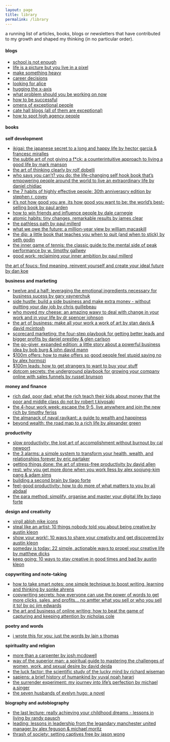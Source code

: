 ```yaml
---
layout: page
title: library
permalink: /library
---
```

a running list of articles, books, blogs or newsletters that have contributed to my growth and shaped my thinking (in no particular order).

#### blogs

- [school is not enough](https://www.palladiummag.com/2023/06/06/school-is-not-enough)
- [life is a picture but you live in a pixel](https://waitbutwhy.com/2013/11/life-is-picture-but-you-live-in-pixel.html)
- [make something heavy](https://www.workingtheorys.com/p/make-something-heavy#footnote-2-158538641)
- [career decisions](https://blog.eladgil.com/p/career-decisions) 
- [looking for alice](https://www.henrikkarlsson.xyz/p/looking-for-alice) 
- [hugging the x-axis](https://perell.com/essay/hugging-the-x-axis/)
- [what problem should you be working on now](https://www.henrikkarlsson.xyz/p/problem-selection)
- [how to be successful](https://blog.samaltman.com/how-to-be-successful) 
- [omens of exceptional people](https://guzey.com/talent/) 
- [cate hall blogs (all of them are exceptional)](https://usefulfictions.substack.com/) 
- [how to spot high agency people](https://x.com/george__mack/status/1815461836760002962?s=46) 


#### books

**self development**

- [ikigai: the japanese secret to a long and happy life by hector garcia & francesc miralles](https://www.amazon.sg/dp/B08XLLDZ39?ref_=mr_referred_us_sg_sg)
- [the subtle art of not giving a f*ck: a counterintuitive approach to living a good life by mark manson](https://www.amazon.sg/Subtle-Art-Not-Giving-a-F-Book/dp/0062457713)
- [the art of thinking clearly by rolf dobelli](https://www.amazon.sg/Art-Thinking-Clearly-Rolf-Dobelli/dp/0062219693)
- [who says you can’t? you do: the life-changing self hook book that’s empowering people around the world to live an extraordinary life by daniel chidiac](https://www.amazon.sg/Who-Says-Cant-life-changing-extraordinary/dp/1473684242/ref=sr_1_1?adgrpid=104821851963&dib=eyJ2IjoiMSJ9.uhfTu8LqtolvFCFk4LexrNuuJfAtz6vDcP-gHqCB0God4tLKKv8sF6jjPsvVYbYZziG_-OhZIiV4vzD6uQTZpjGJoER3dNC64dBTrT0AitEhedEE-cznXd-xkfSA3i8EGxoP7orvpXxeU51h1wIYKdi2ZqiVn-9ZpHGioY7KBdK2L7Gnu2PJlOsHS6L6KjOpX8iGF98M_ZosU4rYBV2MGBPb-EN6jvRkUJXVH4KydoxwNiuBoVHOtQwwL2PXJ7fDv8pIjdRMqdWCGLNF1IT1JHIp8hKdpazqN_leZW9hpng.ulUUJs1HH194hPCcHd9Fmdvqn3sq_O6DwXK0ankFGB4&dib_tag=se&hvadid=588933912652&hvdev=c&hvlocphy=9062549&hvnetw=g&hvqmt=e&hvrand=2441489901458118131&hvtargid=kwd-417051616687&hydadcr=11027_349124&keywords=who+says+you+can+t+you+do&mcid=c2c61e7866fe3b5080540281cf1a577e&qid=1754804775&sr=8-1)
- [the 7 habits of highly effective people: 30th anniverasry edition by stephen r. covey](https://www.amazon.sg/Habits-Highly-Effective-People-Anniversary/dp/1982137274/ref=sr_1_1?adgrpid=101148044372&dib=eyJ2IjoiMSJ9.SqwOwJ5zN4dTSawslkpGLxFp-WQ9a0qbMmH03Oo1BVwPbVArQdAcDF5_7nxaeD5s8M40VcUR29To016otCUaQGSdL1osyllDverNVV45V2dtQKIJrScXvMjGIf64Ms_5OIP-_0jaEugDfJQGS3W3ppVV1PO3mJSJXzsxlZaapx8BZdNjii5cBcFlIo9VQi1B4SGHmHToEJgLnqdHQgB2T5W49CRoKl03kZ3bDrpXZi5dONOPGHT4ufPZJGTObNnszkQJs6VOUhpe1G5ApbVaxtLyuiuYrvyUL1EPq3S5B_s.7Lx5uvrqYnSCarPXfHkOHGw16Vrr8kT412GIY0FcWQw&dib_tag=se&hvadid=584016201523&hvdev=c&hvlocphy=9062549&hvnetw=g&hvqmt=e&hvrand=12427726116949936480&hvtargid=kwd-48202088&hydadcr=12859_329128&keywords=7+habits+of+highly+effective+people&mcid=377bf43d2f2434a1942d1cb48e09500d&qid=1754805313&sr=8-1)
- [it’s not how good you are, its how good you want to be: the world’s best-selling book by paul arden](https://www.amazon.sg/Its-Not-How-Good-Want/dp/0714843377)
- [how to win friends and influence people by dale carnegie](https://www.amazon.sg/HOW-WIN-FRIENDS-INFLUENCE-PEOPLE/dp/8195437559/ref=sr_1_1_sspa?adgrpid=118097026236&dib=eyJ2IjoiMSJ9.eQwXMid1BZNxBFLOOWcp5RImOZWruDm4zwK_9WeVK_puoHVeBq7kQ8pfxJwzYuWOw9Op1tragOXGjxbNDvifGzlLPHk1CpNAYrocHqPk5hcUPa5NYkvTFNTG0volrY1GWVXg630CAP_k-OZpbfUTl4T3JhsmQXM1reb5dmXK1W70YmGUTtr1v9NVZP9Vvye2XCi9pqVpCEDC7CNXqPckOuVe6M6nGEanfjpcCaGq3aeZO8UB4Zy6oR-62sBemjysEJ0UeUtcEyxqxm8JeD91lJ7KYkthwQVG1wPdZzhb4RM.mvOGzU0GTQM1PNoC-TW7i9r6W7CyABJNxtD27XbcONU&dib_tag=se&hvadid=584723705907&hvdev=c&hvlocphy=9062549&hvnetw=g&hvqmt=e&hvrand=13673741453487243919&hvtargid=kwd-58764286&hydadcr=18583_335136&keywords=how+to+win+friends+and+influence+people&mcid=8406cfb5a5bc36b4aec57dd89a689a3f&qid=1754805084&sr=8-1-spons&sp_csd=d2lkZ2V0TmFtZT1zcF9hdGY&psc=1)
- [atomic habits: tiny changes, remarkable results by james clear](https://www.amazon.sg/Atomic-Habits-Changes-Remarkable-Results/dp/1847941834/ref=sr_1_1?adgrpid=95729136957&dib=eyJ2IjoiMSJ9.yvc_9yf_fYhl6GPOnnmZzQ-Rwg1vr5lCnbJ4uuZVXj8w6hM93e0NJmGeeAZH48eZ7VbyFe014o0CzNNfIM-wp1tJovnMxIzbkfz1GR3gkrZsKx4pfTluLf876cTe_uvwkgQj6_jlVQox0dhL13atbE_FH655utZ2OO7OjNiEmldJFFBnE-8LY-qMJjv3dImfzxNW_Sv-0ZfRToSQIE3aHxpk-iery0XZuICFUvjkc6qCfPVBN2HbT648FZ24gkWcdNBexqg2Q5tjZ3jnW8ihSKBmI9dONW6zapuiGqgXDa8.SlYgENWR-zLLSPXNCbPMIatGj30DfvtXMzfJ2FjOhJ8&dib_tag=se&hvadid=584778591277&hvdev=c&hvlocphy=9062549&hvnetw=g&hvqmt=e&hvrand=10845110475208475185&hvtargid=kwd-484824757107&hydadcr=18735_335126&keywords=atomic+habits&mcid=703cff0668243e7aa0edb143d1d5dc87&qid=1754805134&sr=8-1)
- [the pathless path by paul millerd](https://www.amazon.sg/Pathless-Path-Paul-Millerd/dp/B09QF6Q421/ref=sr_1_1?adgrpid=92611958821&dib=eyJ2IjoiMSJ9.xDWRcdTJl_tSDKRXq6nuAblZgLKW5jGYfkvIe7f2T6svMgrsxGfxMyvCLBxl0EDSrMHR8Y_OiUuvwYGYzoKYw6AJ3GfotJZBJzCaTRQyZD8RiMRkkI4g2FqgokE7lZlhsEflGMn-C6_7fiSPzz72CJ7liMtQNWksrfBGJ3LqHqQvvY7kbOSyqxW5agbQLQhc-HyvAUNraePUJoG0s_m5DcnalGAGEt_LtKKzQ3oj_LymqeD_9HqPO-mF1w-Jo9gGxDagTSiPvj8lGFBfv297qQ19MCuaxzGWn6YLrG8Ysa0.u0dsHKarFUZ8ozTjFgFR8M4mZdEl3e7FZOAl1sANnhk&dib_tag=se&hvadid=584017545355&hvdev=c&hvlocphy=9062549&hvnetw=g&hvqmt=e&hvrand=197518225655984503&hvtargid=kwd-315137461893&hydadcr=6654_329489&keywords=the+pathless+path&mcid=6392aa2f8c593229a9dd2010d239f094&qid=1754806577&sr=8-1)
- [what we owe the future: a million-year view by william macaskill](https://www.amazon.sg/WHAT-WE-OWE-FUTURE-Million-Year/dp/086154482X/ref=sr_1_1?adgrpid=103293687080&dib=eyJ2IjoiMSJ9.oLOUz5uk2isGQHvOtoj5v0bUKZtuLqskYO9wHK17-4HnnR02LCTLAajP7ftOg0nq6B4T2gYaKAlPnzWIVs7KSQ.VdJRk3K10J_Ic37vxFomfbKyJs4yEy290OtipDOfNyM&dib_tag=se&hvadid=588850796823&hvdev=c&hvlocphy=9062549&hvnetw=g&hvqmt=e&hvrand=1953278558201355809&hvtargid=kwd-1516464942887&hydadcr=2555_348051&keywords=what+we+owe+the+future&mcid=d7591293de7038d0bf159421c74a2eda&qid=1754806803&sr=8-1)
- [the dip: a little book that teaches you when to quit (and when to stick) by seth godin](https://www.amazon.sg/Dip-Little-Book-Teaches-Stick/dp/1591841666/ref=sr_1_1?adgrpid=95463370053&dib=eyJ2IjoiMSJ9.ZeoDd5GCC87NSoVf6M67M6xsXaECEkpwLUwr-T2hty3hcUtqjhfe7e870YdQrORkdm0_Ttw03ymjLt_wKIhXYlZWpaX64jIjUYDB5eUdrFjWH2IE9AXmSl4JaVQ-3wWAO3BpMRKhxOjqUzxCa0cX0Kuy8V94A9ilwzbc6iihEtk.bNDDahc1j1fxS4t_7G7GbQCJi636rLYeIXs0pkEZyz8&dib_tag=se&hvadid=584723705901&hvdev=c&hvlocphy=9062549&hvnetw=g&hvqmt=e&hvrand=3896824341775019746&hvtargid=kwd-302167887995&hydadcr=18520_335080&keywords=seth+godin+the+dip&mcid=78c8339af06e3a5c950fd9a757e25a52&qid=1754807082&sr=8-1)
- [the inner game of tennis: the classic guide to the mental side of peak performance by w. timothy gallwey](https://www.amazon.sg/Inner-Game-Tennis-Classic-Performance/dp/0679778314/ref=sr_1_1?adgrpid=101434240011&dib=eyJ2IjoiMSJ9.sJaEWqzI_IKnq7kVh1_Rud7YI_b4CESLecoIpyChaaO3Q2tUINiq82wgDtYzCG_YjK1OxcbYnMsZA_WJwqluJ8hr3QtJ4YalbtMKns6tuI7dcghBqP4z4rbkcBcEjg_-_jOfb15Km6EGUP4VJlCSKzHh8CQAHL-w9CWq6JkDD_LxtizizCuiRBFv_uXo_4qrRpPWJKxUusqQcDTWbRTMntaaPyd8YrrESBsVJtpEZsaMv8eXLKZke4agEL5ZRESwrjLvHCvc0xtuZiML8Qo7DZiWEnb7V-ZHABLtE9Vqaqs.x02ZURcgKzq6ccvR8txoZmytmLzON6GW18V-LnZNUXk&dib_tag=se&hvadid=588970678775&hvdev=c&hvlocphy=9062549&hvnetw=g&hvqmt=e&hvrand=5371159539768118254&hvtargid=kwd-299995254458&hydadcr=16637_348184&keywords=inner+game+of+tennis&mcid=61cf4bfedd083a6896172492143a102a&qid=1754807129&sr=8-1)
- [good work: reclaiming your inner ambition by paul millerd](https://www.amazon.com/Good-Work-Reclaiming-Inner-Ambition-ebook/dp/B0D4H86X1D)

[the art of foucs: find meaning, reinvent yourself and create your ideal future by dan koe](https://www.amazon.sg/Art-Focus-Meaning-Reinvent-Yourself/dp/1936961156/ref=sr_1_1?adgrpid=99416419641&dib=eyJ2IjoiMSJ9.YtzPmXPWNAUvtBKvXrXhyuQk4e1M1M0ek5py4KT16GDZ5ffgiulo8oAsbcszQFt0sYVPH57WGf6C6pM58JltiLUaC3_i37ivlU5feOyz6S6ow4Siz27itEx_k062aJ4S3qEFtAqruFwlzPfa7ugjberfsgvj8iG7BotwiA1xt_Q.B_tl2b4C5Wb94a4UX4rLXzoUbw4p2oghHb_CPWUmjfY&dib_tag=se&hvadid=584075753921&hvdev=c&hvlocphy=9062549&hvnetw=g&hvqmt=e&hvrand=17272017685555422555&hvtargid=kwd-2272746790213&hydadcr=6687_329476&keywords=the+art+of+focus+book+dan+koe&mcid=07e6c51f238d3a7982be894e86275485&qid=1754807575&sr=8-1)

**business and marketing**

- [twelve and a half: leveraging the emotional ingredients necessary for business sucess by gary vaynerchuk](https://www.amazon.sg/Twelve-Half-Leveraging-Emotional-Ingredients/dp/0062674684/ref=sr_1_1?adgrpid=95827343516&dib=eyJ2IjoiMSJ9.9D5DJgAfM7WA_yNAIzut-6ZGqSTzag7v9bQ9WxgccmqKi3h5BV6dbQlQ9vFVvcQsWkO0eTFbwAYHhoqmzgsINpTC5MUyTKP68YQUfcnhLBngxnXnjKTfya7pmpwLK_hmQBmRQbeG25HAO5xYawSSlgB8KxVHu3LZR8TK7qHH-l6ruURnz-NGKo2ouisuIEMyfehtmjcAYSoTtEnHG-V4KJS0xde9h8e2yo0CO1qUYrlzCJfv0yXH0vH6gb-W6orf_zgPSdY6J62Z9P709yfdzXZQJMbp8Ol7dK5dDMhOXT4.x2AzEaxDuT2rNiOkDP1GiDtPZKIY098uWH5RyHXDtgg&dib_tag=se&hvadid=584017545118&hvdev=c&hvlocphy=9062549&hvnetw=g&hvqmt=e&hvrand=11183560282946239577&hvtargid=kwd-1411736864563&hydadcr=5125_329531&keywords=twelve+and+a+half+book&mcid=57d7cb9c658132f0a8df0a26e27d3610&qid=1754804541&sr=8-1)
- [side hustle: build a side business and make extra money - without quitting your day job by chris guillebeau](https://www.amazon.sg/Side-Hustle-Business-Without-Quitting/dp/150985908X/ref=sr_1_1?adgrpid=112374073565&dib=eyJ2IjoiMSJ9.Vqf9wrCi90Vb1YIdBaSG9423dPni6a79rytoK4eX3wfosg73CCpXvNPi_xSrTeGe3adQeL0k1OR-MTTZ8JHG5TeguHF8QHVTjwnkascSaGLBx7KPWaOym5mSv9RsNnyc3wAPpLaVJkQaoBBKZxaCOcxdIW5bPgmWu4CLNaNKPRwwQYEPuY38LgJ4vq18tQQXNA-VBPrGO89A-FkGPD1udwBnHcir46RvbfrWCn5vEdxGu1CWXku2_cmDF4gZRBp-dLuatnMLcGC_ayKvJtoQyl5TAc_gvWZ9YV8iRpydkf0.EO9jTDtMF-mmFBuQwOfOe7Kk3RhUtu_iCVE7qpkpRQI&dib_tag=se&hvadid=584777148955&hvdev=c&hvlocphy=9062549&hvnetw=g&hvqmt=e&hvrand=2962733593426813741&hvtargid=kwd-362918782518&hydadcr=19618_335378&keywords=side+hustle+book&mcid=e5181fdafa5f3e43b29e8bd3051553b2&qid=1754804954&sr=8-1)
- [who moved my cheese: an amazing wawy to deal with change in your work and in your life by dr spencer johnson](https://www.amazon.sg/Who-Moved-My-Cheese-Amazing/dp/0091816971/ref=sr_1_1?adgrpid=98453817729&dib=eyJ2IjoiMSJ9.jjafLC7-JBuLH_tQjVxCSNWAlBtUg_deCIOKa78_0TgztrAA8rVUbEWp8RT7krxQmrHaEzwX5XXrHX6N9BBUpyJtMWljBE3_dJF5j_XzX6IKhf-p4ZUjEkKZJMUc4CdE94n7y8Y_8n9ewS7PtaaycvqvYKXbniXTKz_4sXQ0v_FpNsw4z2KjDw2boXHLKdjkzorK9NwPOiYJ8pg4L08LpyWjBG8LDQPIgwCIoES5a9-k9IXQoD9QYwxLMCZzV0wuDVnPGFaqEk_tnZonauBWWcBz3R5yqEIExQTXMUce7m8.vJN-jS09aVacLIIuBzMmtpvYyzl17xmqqMNNrxWyfZI&dib_tag=se&hvadid=583956419019&hvdev=c&hvlocphy=9062549&hvnetw=g&hvqmt=e&hvrand=2931720298392248078&hvtargid=kwd-27606276&hydadcr=12801_329046&keywords=who+moved+my+cheese&mcid=9440a789d2e83b43982d625a0efe3e6a&qid=1754805103&sr=8-1)
- [the art of business: make all your work a work of art by stan davis & david mcintosh](https://www.amazon.sg/Art-Business-Make-Your-Work/dp/1576753026)
- [scorecard marketing: the four-step playbook for getting better leads and bigger profits by daniel prestley & glen carlson](https://www.amazon.sg/Scorecard-Marketing-four-step-playbook-getting/dp/1781337195)
- [the go-giver, expanded edition: a little story about a powerful business idea by bob burg & john david mann](https://www.amazon.sg/Go-Giver-Expanded-Little-Powerful-Business/dp/1591848288/ref=sr_1_1?adgrpid=90980377330&dib=eyJ2IjoiMSJ9.D3VuSvG73Xh9140Nx-u_VLBYEBuzpac2hco7jSrORf9-H0MBf23cUra0uJgH-V4YKMkDy3E2ykwoO1fG8_PmIodYlhoy916WJ_ghIQIo2EE-jCQHX6v6hcAnaJcBEUcKDYOPghIGsxJdntRJV0w45ZI19EB9sX5pxamUEEln51hMaMibr7uACD_1Cjp_inYjfGj19yXloQeIXDAupjipRqWFAHdYC9EfPaptpfWH2I45hmKdbYOOtU8GWB0SJHhNKhQAw_ffprdty99MU62wL6yfaeAYa1jJM0ZvsYRbfdU.CZgh6B08ezHoVlEGRhXnF9mztw9EDfLYCBb_6B_varA&dib_tag=se&hvadid=584778592732&hvdev=c&hvlocphy=9062549&hvnetw=g&hvqmt=e&hvrand=13268862208378033974&hvtargid=kwd-26616893014&hydadcr=27280_333503&keywords=the+go+giver+book&mcid=36fe121921673260a06572cbae43411b&qid=1754806834&sr=8-1)
- [$100m offers: how to make offers so good people feel stupid saying no by alex hormozi](https://www.amazon.sg/100M-Offers-People-Stupid-Saying/dp/173747574X/ref=sr_1_1?adgrpid=98683824631&dib=eyJ2IjoiMSJ9.WferudpATTv2sOO4MGczmu2GY_DAkCEQiplYvoja-Gu0GHB1BpWF4qm4JHx0XlRxtlBmKQ7sS9r5ZE9kyU7JKukbXWcuJI4C0tYeOnfrMash4We18nJSv9j_8c9C5HQiABZxOGdgHRsWYCleKs5wjCuyto8T3Dp2X6QtQGQn__PMNSxE_tKMNfoiexGFbNyZTtg22HIyFYrqNjQsiw-4dPj7174ISaUUgxgccDEus__L5VgZzPpcPVSy6a5xZakfttKfhwJdo0uPXZXOsRFCLkfNDtypwHQHq-IVx-8f9ek._RPDP-a_25PGB3tcTndD4SdNmGJeiMXkvXl2TI_wV9Y&dib_tag=se&hvadid=584776469488&hvdev=c&hvlocphy=9062549&hvnetw=g&hvqmt=e&hvrand=4219769407322210113&hvtargid=kwd-818633359104&hydadcr=18952_333789&keywords=100+offers&mcid=0ccb1bc34b4f3c758c061f65abd764a2&qid=1754806939&sr=8-1)
- [$100m leads: how to get strangers to want to buy your stuff](https://www.amazon.sg/100M-Leads-Strangers-Want-Stuff/dp/1737475774/ref=sr_1_1?adgrpid=153984167224&dib=eyJ2IjoiMSJ9.bewexzQcIHFe8N-pqsrKNV_xj_nsA72jdMSgEnhkXJ2K2JEG93KDmU1A1RzlYDXmWcb8XCWqFE0Nj31YxREESiiaimUMd0x5gXPVZNpdgIMzSuT4qBlf2_WuoSnJ9NAAH1u8OUPqiwawLsm_YBulgjtxDmuZIf2E_GHwbgzvYVsTfIi6IrgabJK3vo6p9kMCSIx8Bg52GenignBhMMnivA.zh4-a5kKKK55HPvCLkjDJwVId5P--XQgqmKDURXGYCM&dib_tag=se&hvadid=651784487244&hvdev=c&hvlocphy=9062549&hvnetw=g&hvqmt=e&hvrand=1517390580621722820&hvtargid=kwd-1687824334723&hydadcr=11229_330518&keywords=100m+leads&mcid=35efb86eb7bb39b998bd1d52f6eedddf&qid=1754807333&sr=8-1)
- [dotcom secrets: the underground playbook for growing your company online with sales funnels by russel brunson](https://www.amazon.sg/Dotcom-Secrets-Underground-Playbook-Growing/dp/1401970591/ref=pd_lpo_d_sccl_1/358-6504840-9443212?pd_rd_w=VxAaq&content-id=amzn1.sym.b8b09a75-f5ba-44c6-84f6-1907c5fb29ed&pf_rd_p=b8b09a75-f5ba-44c6-84f6-1907c5fb29ed&pf_rd_r=SXSYDPGQH6S23VF13B0T&pd_rd_wg=gK28z&pd_rd_r=84e5af8e-7881-455b-926f-942b674569b2&pd_rd_i=1401970591&psc=1)

**money and finance**

- [rich dad, poor dad: what the rich teach their kids about money that the poor and middle class do not by robert t.kiyosaki](https://www.amazon.sg/Rich-Dad-Poor-Teach-Middle/dp/1612681131/ref=sr_1_1?adgrpid=90986785130&dib=eyJ2IjoiMSJ9.AaJ3BPKStGt1JOzkqMhZr9b9NlAfBlA0t5QP8yc4kfvOxhi9PoP0FaJ3Mlp5zbQywOTieA5MF_iVGCrMIHDIZhXOT6gbgQG1hGHI9zMTDaT1sB6BDvuALxsjBJslsKsAxquYps8rQBjNPqH1XI-bYDXXnYBu07C9LNDvlEMgpFAkflVmEI-ZaGqC0B1nXLe7lRr-F2LGZGYmDxCUOG6pJ7VGoLMq_BNqoNi9_rBXvYI7QzAscRgHC884VYk5P7rVoOgvfYTE9GBkjH4zlfqdn7HcMupyA9fkeF7Lm4qXmXo.76zgpq__DaLj_ihJV5x9BQ-uAdUIIEyVKhhgNCVF_DI&dib_tag=se&hvadid=584015854009&hvdev=c&hvlocphy=9062549&hvnetw=g&hvqmt=e&hvrand=18200292398251640207&hvtargid=kwd-27597396&hydadcr=12799_329117&keywords=rich+dad+poor+dad&mcid=1bad8157f3df3f7c9d7ebbb2649d480c&qid=1754805167&sr=8-1)
- [the 4-hour work week: escape the 9-5, live anywhere and join the new rich by timothy feriss](https://www.amazon.sg/4-Hour-Work-Week-Escape-Anywhere/dp/0091929113/ref=sr_1_1?adgrpid=93073094342&dib=eyJ2IjoiMSJ9.1S5JGZJce6BEYQ1n81ZvhE-iG774kbK5IrDIZpgJs0_foLKvJKyrFeL9sgKim016CST2Km_iZxoxQ6ZsiT5Bp8O-eQZo2pKmzgSs63wxUq6x7G0cAwwk9qUUL_6jjIXWE4G7kvjnTMuvrhYIeJ3QmmRD_kbVHvvaPpH1tYG7AZbrREdRBRFoJz-G4QZdo0fXOn1Ryl0YbglO1d2DfF49bUDXe3dS9T54oAXe7qXua2VLBC7CbHlxVed7JquMdqsiuDBWB77BLgBIWarJpjfx7JFcfDZwlIFOjn68OWyDqPY.2LLg0ZdEAY6-ljkjLc1PuPE6ZytGw0f8w2KhQUYqk5c&dib_tag=se&hvadid=584776616284&hvdev=c&hvlocphy=9062549&hvnetw=g&hvqmt=e&hvrand=15802151382912950300&hvtargid=kwd-298733759187&hydadcr=20022_333300&keywords=4+hour+workweek&mcid=c3c644b07f883167b85293c15a8359a3&qid=1754805468&sr=8-1)
- [the almanack of naval ravikant: a guide to wealth and happiness](https://www.amazon.sg/Almanack-Naval-Ravikant-Wealth-Happiness/dp/1544514212/ref=sr_1_2?adgrpid=95400412026&dib=eyJ2IjoiMSJ9.vHJ6036Xz9jlG0e-bKF2hGsy6EJmOrAoNBvyiPWxHgPKifj_rXYuRSz-8zGkLDYb0s3JyPnvzKL5XklxAUhl5UG4ysJSltEm_6oFILrvO_mTFFLBYJuDuJeuD0JXmC1UF31K2Mqm7MCyzoX0SkfmH-OOyHsTHKZh-j_cnQEpXk2lU_s0X83iqewX6SF6DMJS6SXVJuL75IxEmBVmgH7EJCPQotBUZTOycBkjpMTajyJmeK_WSiWlVbs93EBlIUDTVmxk_EoQ3hZR_PWSNILIA-hfJ1hCM9ilifw9zyeWlVQ.sCIYqtV4FQT__Mn_wCVxeQCgshnDR9Tz5dchpfMW4l0&dib_tag=se&hvadid=588512444856&hvdev=c&hvlocphy=9062549&hvnetw=g&hvqmt=e&hvrand=13188672354502940956&hvtargid=kwd-301155251898&hydadcr=15036_345315&keywords=almanack&mcid=89303cf4411637eea99aae73a6b5c64f&qid=1754805283&sr=8-2)
- [beyond wealth: the road map to a rich life by alexander green](https://www.amazon.sg/Beyond-Wealth-Road-Rich-Life/dp/1118027612)

**productivity**

- [slow productivity: the lost art of accomplishment without burnout by cal newport](https://www.amazon.sg/Slow-Productivity-Accomplishment-Without-Burnout/dp/0593544854/ref=sr_1_1?adgrpid=96600894660&dib=eyJ2IjoiMSJ9.R2wSsLkzxX1a9h_7paY0D9PM2plvnAe2KO7vSZIcd3acpP3pFDFfLUL1zroqDIWEhL4Gqgw2mNcYcvzV1kjvS4ZLoSfJ9z_gdL8a7ALn026HsXFfyOlO5HqH8lvEcVbhhfB9ax4_GFREFN1QCQkB_9_uZW6_ZsveaYDPfD4lNIv-3kKrRSywdnYf1NRlmof4dax-jD9Ydw5gu3oqVbqVv33_CgDNdNmhSbJZqD4YfsGkAD7Y8_TV4GXtWU2G-wRBIevp1fb-xB9Yo2Pros5qzg.xzaVQ7g7aBEkTMmzgwzBlzn3m-AuXA_flasUS5DxKso&dib_tag=se&hvadid=584776367464&hvdev=c&hvlocphy=9062549&hvnetw=g&hvqmt=e&hvrand=17051257010086101793&hvtargid=kwd-2082508302938&hydadcr=18552_335234&keywords=cal+newport+slow+productivity&mcid=8d9907f39b923654a1d08f851ee6cae9&qid=1754806487&sr=8-1)
- [the 3 alarms: a simple system to transform your health, wealth, and relationships forever by eric partaker](https://www.amazon.sg/Alarms-Simple-Transform-Relationships-Forever/dp/0990378527)
- [getting things done: the art of stress-free productivity by david allen](https://www.amazon.sg/Getting-Things-Done-Stress-free-Productivity/dp/0349410151/ref=sr_1_1?adgrpid=116258399415&dib=eyJ2IjoiMSJ9.Xv1gH9U5YpJofuHN6spESf0ReZAdsngxvQN3r9frEVpDeO5-tDFg7dApB6nSs1HBcCdPsbnW-JbIU5OKHcIlLnMZfBGBSnhYx0dG_S0zBAq-Ajp2qRhdifBcIrgqzCMOQFI7EzTXwzyYmmXjzlhqj1ryR494uYIU6QknCgkjNI_DQTllNd1GzSW2S9ZR_IHFmXH4sPmM1g9PQ9QiRTFBAlYAVhKWLMBOcYe5hk6OHm9XkbyRmv1HGRKSTo315C8GQwbirVGxjAL1aA4gnbqIpaL3B_ANM6PdAzIa4qkLFik.gURZf3WY_FBuCgQ28Yim8qoXLqeYX8YEAiMiWZ5uPzs&dib_tag=se&hvadid=584016201835&hvdev=c&hvlocphy=9062549&hvnetw=g&hvqmt=e&hvrand=12623578570004724988&hvtargid=kwd-299119987866&hydadcr=12858_329060&keywords=getting+things+done+by+david+allen&mcid=e421f8f90a833b1f82f5d7c2c26e8f25&qid=1754807162&sr=8-1)
- [rest: why you get more done when you work lless by alex soojung-kim pang & adam sims](https://www.amazon.sg/Rest-More-Done-When-Work/dp/1549113844/ref=sr_1_1?adgrpid=96600895660&dib=eyJ2IjoiMSJ9.B0yb7a1I2RHzpkBljcK1Qnw-X0JBc1f2C0I2lcOq39jGjHj071QN20LucGBJIEps.wgy-UZYQWLrrxS3KFjaUM-TP6dwP1s-6YsTPt9mdAZc&dib_tag=se&hvadid=584075961086&hvdev=c&hvlocphy=9062549&hvnetw=g&hvqmt=e&hvrand=4185670771382401518&hvtargid=kwd-399601048481&hydadcr=21515_329088&keywords=rest+alex+soojung+kim+pang&mcid=2b0c88cfb32935398f4d0d78a970c263&qid=1754807242&sr=8-1)
- [building a second brain by tiago forte](https://www.amazon.sg/Building-Second-Brain-Export-Tiago/dp/1668004933/ref=sr_1_1?adgrpid=98808090154&dib=eyJ2IjoiMSJ9.WDH8y68hJNMuhU0NZtsk5E_7cH1MZR2FPQKBPeI5VxwsOG1OkBMSa4BOlg7vwLs_JHnyl1p3YrJ1I4H7Y7RLnA.UH_PJM5BqQ21QTzLicIBM42h2JYKzaeK2ESuQC1qjdo&dib_tag=se&hvadid=584776367167&hvdev=c&hvlocphy=9062549&hvnetw=g&hvqmt=e&hvrand=16559205572853444447&hvtargid=kwd-1674759264620&hydadcr=18547_335196&keywords=tiago+forte+second+brain&mcid=2ae5ea1cd3e33883bfae32fbd55ab1a1&qid=1754807501&sr=8-1)
- [feel-good productivity: how to do more of what matters to you by ali abdaal](https://www.amazon.sg/Feel-Good-Productivity-More-What-Matters/dp/1847943748/ref=sr_1_1?adgrpid=94689072934&dib=eyJ2IjoiMSJ9.Lv34L_qE7kauIEGU2sGlKvxuQFQCfb7UrKvKub0b-d7ipyb4T1KQk41xj_DDOQP-LqH27qcRqwDZylprTg2T1f1XhLRofk9God0LxMNgVsBkoMZKIcJXjAkEqQKIL_IwX-fJ7SQEuk3lkcJJbZpNPFCsJcRxUApBy5YHQPXWEBP4ZwmWL-Gm_VqMwVoL6jC0G6CMCZrckPInKooW2QCKZcH4Safhb1UdDV5dI_DQmYPA5btwMkixRu-sTS1wnpRyqhnoO-obrQ9TpakgyWsRfUhj0nlZUSgB_D57qdWouE4.IRLeUPVfQ0-3C9WWqU9dd1btR4hQz7Tc-zTlMoO-W7Q&dib_tag=se&hvadid=587354331063&hvdev=c&hvlocphy=9062549&hvnetw=g&hvqmt=e&hvrand=9038798868517273980&hvtargid=kwd-1582995039522&hydadcr=28074_339815&keywords=feel-good+productivity&mcid=bf21da265ae1349a8b20926615fd5bae&qid=1754807546&sr=8-1)
- [the para method: simplify, organise and master your digital life by tiago forte](https://www.amazon.sg/PARA-Method-Simplify-Organise-Digital/dp/1800819544/ref=pd_bxgy_thbs_d_sccl_1/358-6504840-9443212?pd_rd_w=6hzsD&content-id=amzn1.sym.c25e05d7-a960-432b-adc8-c7ea6948c06c&pf_rd_p=c25e05d7-a960-432b-adc8-c7ea6948c06c&pf_rd_r=RSRJG8P506QMRGW7YBWP&pd_rd_wg=7J2xD&pd_rd_r=e4947420-09b2-4625-a109-11cfc421e403&pd_rd_i=1800819544&psc=1)

**design and creativity**

- [virgil abloh nike icons](https://www.amazon.sg/dp/383658509X?ref_=mr_referred_us_sg_sg)
- [steal like an artist: 10 things nobody told you about being creative by austin kleon](https://www.amazon.sg/Steal-Like-Artist-Things-Creative/dp/0761169253/ref=sr_1_1?adgrpid=94535685303&dib=eyJ2IjoiMSJ9.SLc86fb4u1Cds1I_snbz9XwgNBIAN_RINIi5Z2X8esym9DjCgbIFvnaSWQXtCkmmN1DE0D_vicD1riwK50vM6DdBfr9ypa2l_evuo5_pwkK3LFJLOtaYF4OUuFsyK90gdzMNQHmhyvrxFe9RfzBD1BHN6I3xLNenWwLR09q1ddRfdibASoePb23-ZQB-1Qq1_VhRqa3Q-10YABww4qC0cTTTxgZvBVbzV3ojlMEzOX8m8RwvMWNgi-8syBj5zH7VsmTJgZUz9EK_Eug6Y_nSBmQqsFCDmAO91Pgcmm2zFpU.T3Mjdxoq7u4WdGu9ppnkamW-j332GuB8MolPTSN5wjM&dib_tag=se&hvadid=584776470223&hvdev=c&hvlocphy=9062549&hvnetw=g&hvqmt=e&hvrand=10132784224478399521&hvtargid=kwd-297493624991&hydadcr=25803_335214&keywords=steal+like+an+artist&mcid=e25d5348ccaa36938ca25b2314ad17c7&qid=1754804890&sr=8-1)
- [show your work!: 10 ways to share your creativity and get discovered by austin kleon](https://www.amazon.sg/Show-Your-Work-Creativity-Discovered/dp/076117897X/ref=sr_1_3?adgrpid=94535685303&dib=eyJ2IjoiMSJ9.SLc86fb4u1Cds1I_snbz9XwgNBIAN_RINIi5Z2X8esym9DjCgbIFvnaSWQXtCkmmN1DE0D_vicD1riwK50vM6DdBfr9ypa2l_evuo5_pwkK3LFJLOtaYF4OUuFsyK90gdzMNQHmhyvrxFe9RfzBD1BHN6I3xLNenWwLR09q1ddRfdibASoePb23-ZQB-1Qq1_VhRqa3Q-10YABww4qC0cTTTxgZvBVbzV3ojlMEzOX8m8RwvMWNgi-8syBj5zH7VsmTJgZUz9EK_Eug6Y_nSBmQqsFCDmAO91Pgcmm2zFpU.T3Mjdxoq7u4WdGu9ppnkamW-j332GuB8MolPTSN5wjM&dib_tag=se&hvadid=584776470223&hvdev=c&hvlocphy=9062549&hvnetw=g&hvqmt=e&hvrand=10132784224478399521&hvtargid=kwd-297493624991&hydadcr=25803_335214&keywords=steal+like+an+artist&mcid=e25d5348ccaa36938ca25b2314ad17c7&qid=1754804922&sr=8-3)
- [someday is today: 22 simple, actionable ways to propel your creative life by matthew dicks](https://www.amazon.sg/Someday-Today-Simple-Actionable-Creative/dp/1608687503)
- [keep going: 10 ways to stay creative in good times and bad by austin kleon](https://www.amazon.sg/dp/1523506644?ref_=mr_referred_us_sg_sg)

**copywriting and note-taking**

- [how to take smart notes: one simple technique to boost writing, learning and thinking by sonke ahrens](https://www.amazon.sg/How-Take-Smart-Notes-Technique/dp/3982438802/ref=sr_1_1?adgrpid=98681703551&dib=eyJ2IjoiMSJ9.YBwST8cgh8_L-Bvv5mf6aCyMA12GxGVW4c6EVEYxdRDn1ljjk8M-6spDSeELbeI0NNrmrC1orIT59faMYSihJOFTNDQ_xzZ04ymBKeX3HBcmTSAscZS-b17EuGwtwD0Nk8P1f66HXtxn9aIkhgh1FbTRkIXmMAdIIJv-e9zHUm5zTO7l-VSiTNqv6NKNWow_q-pUxHPaNeCfKmgZKyRtzdQC_iRifVHk_W7BNlX8fjlUbBn5Eu7hoLNmZjwI3Pl7TbAE7ZuLQ-TyBxU76GTNZj-KBoUDtyWh0Nqd6X_Z3FA.-K9TtXcyYKSzBdGUpMSZchlFDDk_EJnUB9dsaS5K9TM&dib_tag=se&hvadid=584073208991&hvdev=c&hvlocphy=9062549&hvnetw=g&hvqmt=e&hvrand=12033945468294659461&hvtargid=kwd-431918004859&hydadcr=21929_329788&keywords=how+to+take+smart+notes&mcid=2606fda10f67387d85d228a3221754fd&qid=1754806530&sr=8-1)
- [copywriting secrets: how everyone can use the power of words to get more clicks, sales, and profits… no amtter what you sell or who you sell it to! by pc jim edwards](https://www.amazon.sg/Copywriting-Secrets-Everyone-Clicks-Profits/dp/1640854622)
- [the art and business of online writing: how to beat the game of capturing and keeping attention by nicholas cole](https://www.amazon.in/Art-Business-Online-Writing-Capturing-ebook/dp/B08GZK274F)

**poetry and words**

- [i wrote this for you: just the words by lain s thomas](https://www.amazon.sg/I-Wrote-This-You-pleasefindthis/dp/1926760689)

**spirituality and religion**

- [more than a carpenter by josh mcdowell](https://www.amazon.sg/More-Than-Carpenter-Josh-McDowell/dp/1496488261/ref=sr_1_1?adgrpid=104368243619&dib=eyJ2IjoiMSJ9.CFbVyDl3LCYnK2yfRMFrFOIjGQv6JwKcham5pV6WeJs_2nk4N6kXBjuH37ZHHAZQiHBGxfArue84LcXZ4OhqTxQMj_c7V_Ijg4iOQXOAdjoK75XHZ1ifQm5dcnvFfvp2l76qXYnoHz0KkIIlfEsyPsNOae-le_2iA7XdKIyEFjvRseeD_1PKb9fOuFNDwE3eqDfv-68Tn566aiff4AFtw0kAV82F0E9euOM_AWMrazMHX3cEauhPlHBTRbq_e0P3VicnZSc5FRVFx5SLyzZFC2hBoYgAK172mDU40s_brzQ.U9h2a_fSGIz6csIT-IlltEn0jSwRWwBjDGR8JezYYxk&dib_tag=se&hvadid=588933912622&hvdev=c&hvlocphy=9062549&hvnetw=g&hvqmt=e&hvrand=17784028114919644738&hvtargid=kwd-98146869&hydadcr=11023_349084&keywords=more+than+a+carpenter&mcid=7aaee25a27e73016a9e2692a663ec5fd&qid=1754805338&sr=8-1)
- [way of the superior man: a spiritual guide to mastering the challenges of women, work, and sexual desire by david deida](https://www.amazon.sg/Way-Superior-Man-Challenges-Anniversary/dp/1622038320/ref=sr_1_1?adgrpid=96159947232&dib=eyJ2IjoiMSJ9.mtJhrhvZt-B0Kmqx_DX8X-GU0a2ZQGkTKceLgTfh2z4jnP0vAu7tN4V2JBN7Dv-OqHz8lWuB1UExNU7vZbblhvFD87F21ZpobdimvTE8CtKbVaCvyOJsiF_qAyHcnWo8ZRgihz3yipf6ahn-3S9GnAbw7NvOnVUf9iZixzC5XKevdNbFkE_JIqGym6_bXyZdJ23LGi1-9HZsuLqIeApD-OYNlywtn5lNHCjiGd7YinBufhFef4cpm1Fj619Md1hHkkyx9O6n5wKCZ0zY-NJuHA.sSw2PQQvSpMU0gBRaOynzbRNO4iEYhPgYuIE_72_eIM&dib_tag=se&hvadid=588851585025&hvdev=c&hvlocphy=9062549&hvnetw=g&hvqmt=e&hvrand=10535068071251432346&hvtargid=kwd-1126389782&hydadcr=10910_347849&keywords=the+way+of+the+superior+man&mcid=fef8c3ffe4d1395f9b7827753b0369c9&qid=1754806904&sr=8-1)
- [the luck factor: the scientific study of the lucky mind by richard wiseman](https://www.amazon.sg/Luck-Factor-Scientific-Study-Lucky/dp/0099443244/ref=sr_1_1?adgrpid=101434246491&dib=eyJ2IjoiMSJ9.Wj0QWug_O_rw24YGLxJN0bsjavwY_akhXtOSiYKBDvjNBwOm7wdXvWRLo8aFz_VuXpSqkWVu_ZOHdsyW3QxWbxvUm2A9PNh1PV8DrfEbz7kYmCm5xi_80EoDsf5g8PFMn-356TqAzALgLiHssP0-JXuPRjS2buqWpdrgVGgf5zs.ElBK0jGBfADR_HRUkGOMnV_1CsYHJUmLJlr5utNgUD0&dib_tag=se&hvadid=583957854687&hvdev=c&hvlocphy=9062549&hvnetw=g&hvqmt=e&hvrand=13349738135315768493&hvtargid=kwd-297230363904&hydadcr=17913_332340&keywords=the+luck+factor&mcid=30f00de159023a7c9b05ae1445b35c7b&qid=1754806875&sr=8-1)
- [sapiens: a brief history of humankind by yuval noah harari](https://www.amazon.sg/Sapiens-Humankind-Yuval-Noah-Harari/dp/0062316117/ref=sr_1_1?adgrpid=95479146203&dib=eyJ2IjoiMSJ9.04mm2YQe9BvKUhAU-tuaKBHB0_t-93cMPGVBC7lqneQQccMGxGuslRZ58fZPYkGR4C1oqa-i_uMnXCqCHUXsVbw7gAG2gCb9DdZw6CXdAqUtMwctWKwme-uQP0Ht0luxFDs1KiSyrLB_P96Q5jjIgoozVvfyaB5E_7mSlHhHegfPPuocQc-zGuk8CCeAZqq8su-kl0I406zYtBoOIARSbeTawzad3NZ_6KkHHDAu7__FnVWUUHKNsPjv3QMPgjwMVQFhkD9FrTcH2qXVXHbHMQym_wIGV-mhGujAcckMWp8.GyyG6F1gd5L2TnkJcYindJ1bhixNnPb_4-2U_7NDYUE&dib_tag=se&hvadid=584076140873&hvdev=c&hvlocphy=9062549&hvnetw=g&hvqmt=e&hvrand=12140765804075657352&hvtargid=kwd-297764258309&hydadcr=17038_328457&keywords=sapiens&mcid=625cde14542a37b1840d9ef6d2557d10&qid=1754806973&sr=8-1)
- [the surrender experiment: my journey into life’s perfection by michael a.singer](https://www.amazon.sg/Surrender-Experiment-Journey-Lifes-Perfection/dp/080414110X/ref=sr_1_1?adgrpid=96786715158&dib=eyJ2IjoiMSJ9.8paoeSV97ZJ-ophlS8uC8nZ3wgG0FfuYXdmhtknWNfIvGpLFAnNiU7YT6PJaqMaobhjbY_VuIHAQb-5aWDcdmCzWJtyCtUeaV4EWM7KmuGBh1g5wAcWRFj7qd6_C7voidaZDvxfO6_nUUEir3wBz0mmJrayNib94lzF5fhmatRA.8JSQQT4vRJLaPJ4kkyk7oIcvwEkFTN-T8KWfEPM2Szg&dib_tag=se&hvadid=588512444622&hvdev=c&hvlocphy=9062549&hvnetw=g&hvqmt=e&hvrand=17682280764097011317&hvtargid=kwd-304224831532&hydadcr=3056_344966&keywords=the+surrender+experiment&mcid=ab0b7a2b4fe8327fab15f470b1cd9b3d&qid=1754806999&sr=8-1)
- [the seven husbands of evelyn hugo: a novel](https://www.amazon.com/Seven-Husbands-Evelyn-Hugo-Novel/dp/1501139231)

**biography and autobiography**

- [the last lecture: really achieving your childhood dreams - lessons in living by randy pausch](https://www.amazon.sg/Last-Lecture-Achieving-Childhood-Lessons/dp/0340977736/ref=sr_1_1?adgrpid=98703251987&dib=eyJ2IjoiMSJ9.-t4KRqngcCSnW4JWXGTp2m25oUFBmcvK8ZEnxelnIc0b9XKrIua_7ZjS1Ldn_oAvcLo3jNui4ec5QSHo1K-_iXhIPi3qV036L6zslyMWeH3nn1vnM3CSEXk8VkDbYtMN6yPK9c-kzmudNw2RAZUfdY_4VEAqg65CA36WpYXcOyHqJC9LavEaBzYaWCWSk3SP2QYPjzXDA_VB0-7L1fYPyfxoghE_msvYHOI3oDW-Q8NDObjQEWNki9ho-hTcpcJBDJxFk-Gcj_EFDtpRxG154J2wHOMvStAApKrwI_qDEFY.twaL9M5rO94_0JBaz61Ya9g-0KngmbZyEqalgdGnFDY&dib_tag=se&hvadid=587354557902&hvdev=c&hvlocphy=9062549&hvnetw=g&hvqmt=e&hvrand=14212439384346929888&hvtargid=kwd-299391729270&hydadcr=21725_339388&keywords=last+lecture&mcid=27aa58e67e0d346299820a152629d9a9&qid=1754807974&sr=8-1)
- [leading: lessons in leadership from the legandary manchester united manager by alex feguson & michael moritz](https://www.amazon.sg/Leading-Lessons-leadership-legendary-Manchester/dp/147362164X/ref=sr_1_1?adgrpid=96601077580&dib=eyJ2IjoiMSJ9.B4Q_XdVEuBmlMTTFYmaEg4TnFR3eO4UnHbO0jGN8z6ipqvEKiIbRl3-NMxztrGxoBXc8nxlltvocEMiSPZbJj0pj6sv5Vdxp7fFUTT7jAdd7US-OR88mt3ijGN2QrJ_ZnCV0QHtxjow44-SykellRXgCQRrGUVi8iux-ULXCQie6MomIydXUIUGXc5GFH0Deos6IZxkMdEvlcTSDjAzBmPRnJpXo9MyNHbXdaKWP_gxNbBg08PaTHWxJYWNbl2jIC0UMV_m0CdB-N3s6LWST9A.HJddXayhahbiH-sQekQylo7wEUTOpWJhcTfKJHU_79g&dib_tag=se&hvadid=584776367164&hvdev=c&hvlocphy=9062549&hvnetw=g&hvqmt=e&hvrand=10201272313398358558&hvtargid=kwd-88847782410&hydadcr=18544_335217&keywords=alex+ferguson+leading&mcid=7276cfd0b14b3892811d65335facee28&qid=1754808061&sr=8-1)
- [thrash of society: setting captives free by jason wong](https://www.amazon.sg/Trash-Society-Setting-Captives-Free/dp/981114169X/ref=sr_1_1?adgrpid=101146150252&dib=eyJ2IjoiMSJ9.onCZjtUMECqtepsuTPgRjuyz6gzePVn78PR64HhYysYBA6LGdvwPs51MRJOaYeMkEbr_9xMbZzxFEWfuBpqp6Q.wrWx219Wvvhk5nigkcrNg4bqMN3_eJoVSU1ovYEPYl4&dib_tag=se&hvadid=584017545022&hvdev=c&hvlocphy=9062549&hvnetw=g&hvqmt=e&hvrand=788598341892509390&hvtargid=kwd-1546524103393&hydadcr=5098_329511&keywords=trash+of+society&mcid=ed340a162408333f951263cb2930a25d&qid=1754804646&sr=8-1)